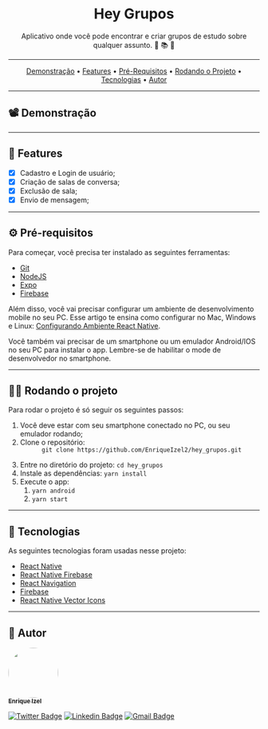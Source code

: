 <h1 align="center">Hey Grupos</h1>

<p align="center">
Aplicativo onde você pode encontrar e criar grupos de estudo sobre qualquer assunto. 📖 📚 📱
</p>

---

 <p align="center">
  <a href="#demonstracao">Demonstração</a> •
  <a href="#features">Features</a> •
  <a href="#pre-requisitos">Pré-Requisitos</a> •
  <a href="#rodando-projeto">Rodando o Projeto</a> •
  <a href="#tecnologias">Tecnologias</a> •
  <a href="#Autor">Autor</a>
</p>

---

<h2 id="demonstracao">📽️ Demonstração</h2>

---

## 🚀 Features

- [x] Cadastro e Login de usuário;
- [x] Criação de salas de conversa;
- [x] Exclusão de sala;
- [x] Envio de mensagem;

---

<h2 id="pre-requisitos">⚙️ Pré-requisitos</h2>
Para começar, você precisa ter instalado as seguintes ferramentas:

<ul>
  <li><a href="https://git-scm.com">Git</a></li>
  <li><a href="https://nodejs.org/en/">NodeJS</a>
  </li>
  <li><a href="https://expo.io/">Expo</a></li>
  <li><a href="https://firebase.google.com/">Firebase</a></li>
</ul>

Além disso, você vai precisar configurar um ambiente de desenvolvimento mobile no seu PC.
Esse artigo te ensina como configurar no Mac, Windows e Linux: <a href="https://react-native.rocketseat.dev/">Configurando Ambiente React Native</a>.

Você também vai precisar de um smartphone ou um emulador Android/IOS no seu PC para instalar o app. Lembre-se de habilitar o mode de desenvolvedor no smartphone.

---

<h2 id="rodando-projeto"> 🧑‍💻 Rodando o projeto</h2>
Para rodar o projeto é só seguir os seguintes passos:

<ol>
  <li>Você deve estar com seu smartphone conectado no PC, ou seu emulador rodando;</li>
  <li>Clone o repositório:
    <code>
      git clone https://github.com/EnriqueIzel2/hey_grupos.git
    </code>
  </li>
  <li>Entre no diretório do projeto:
    <code>cd hey_grupos</code>
  </li>
  <li>Instale as dependências:
    <code>yarn install</code>
  </li>
  <li>Execute o app:
    <ol>
      <li>
        <code>yarn android</code>
      </li>
      <li><code>yarn start</code></li>
    </ol>
  </li>
</ol>

---

<h2 id="tecnologias"> 🤖 Tecnologias</h2>
As seguintes tecnologias foram usadas nesse projeto:

<ul>
  <li><a href="http://www.reactnative.com/">React Native</a></li>
  <li><a href="https://rnfirebase.io/">React Native Firebase</a></li>
  <li><a href="https://reactnavigation.org/">React Navigation</a></li>
  <li><a href="https://firebase.google.com/">Firebase</a></li>
  <li><a href="https://www.npmjs.com/package/react-native-vector-icons">React Native Vector Icons</a></li>
</ul>

---

<h2>👨 Autor</h2>

<a href="https://github.com/EnriqueIzel2">
 <img style="border-radius: 50%;" src="https://avatars3.githubusercontent.com/u/26115700?s=460&u=61b426b901b8fe02e12019b1fdb67bf0072d4f00&v=4" width="100px;" alt=""/>
 <br />
 <sub><b>Enrique Izel</b></sub>
</a>
 <br />

[![Twitter Badge](https://img.shields.io/badge/-@Enrique_Izel-1ca0f1?style=flat-square&labelColor=1ca0f1&logo=twitter&logoColor=white&link=https://twitter.com/Enrique_Izel)](https://twitter.com/Enrique_Izel)
[![Linkedin Badge](https://img.shields.io/badge/-Enrique-blue?style=flat-square&logo=Linkedin&logoColor=white&link=https://www.linkedin.com/in/enrique-izel-developer/)](https://www.linkedin.com/in/enrique-izel-developer/)
[![Gmail Badge](https://img.shields.io/badge/-eleaoizel@gmail.com-c14438?style=flat-square&logo=Gmail&logoColor=white&link=mailto:eleaoizel@gmail.com)](mailto:eleaoizel@gmail.com)
